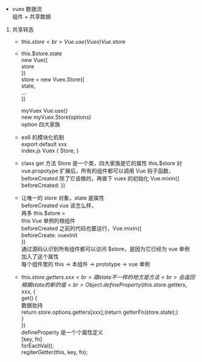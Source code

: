 - vuex 数据流<br>
    组件 + 共享数据
1. 共享转态
    - this.$store<br>
        Vue.use(Vuex) Vue.$store
    - this.$store.state<br>
        new Vue({<br>
            store<br>
        })<br>
        store = new Vuex.Store({<br>
            state,<br>
            ...<br>
        })<br>

        myVuex Vue.use()<br>
        new myVuex.Store(options)<br>
        option 四大家族
    - es6 的模块化机制<br>
        export default xxx<br>
        index.js Vuex { Store, }
    - class get 方法
        Store 是一个类，四大家族是它的属性
        this.$store 对 vue.propotype 扩展后，所有的组件都可以调用
        Vue 钩子函数，beforeCreated
        除了它该做的，再做下 vuex 的初始化
        Vue.mixin({
            beforeCreated:
        })
    - 让唯一的 store 对象，state 是属性<br>
        beforeCreated vue 该怎么样，<br>
        再多 this.$store =<br> 
        this Vue 单例的根组件<br>
        beforeCreated 之前的代码也要运行，Vue.mixin({<br>
            beforeCreate: vuexInit<br>
        })<br>
        通过源码认识到所有组件都可以访问 $store，是因为它已经为 vue 单例加入了这个属性<br>
        每个组件里的 this -> 本组件 -> prototype -> vue 单例
    - this.$store.getters.xxx<br>
        跟 state 不一样的地方是方法<br>
        会返回根据 state 的新的值<br>
        Object.defineProperty(this.$store.getters, xxx, {<br>
            get() {<br>
                数据劫持<br>
                return store.options.getters[xxx];(return getterFn(store.state);)<br>
            }<br>
        })<br>
        defineProperty 是一个个属性定义<br>
        [key, fn]<br>
        forEachVal();<br>
        regiterGetter(this, key, fn);